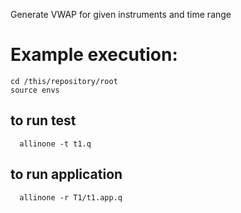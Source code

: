 
Generate VWAP for given instruments and time range

# Example execution:

```
cd /this/repository/root
source envs
```

## to run test
```
  allinone -t t1.q 
```

## to run application
```
  allinone -r T1/t1.app.q 
```


